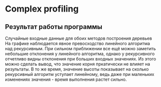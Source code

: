 # Complex profiling
## Результат работы программы 
Случайные входные данные для обоих методов построения деревьев
<img src="">
На графике наблюдается явное превосходство линейного алгоритма над рекурсивным. При сильном приближении все ещё можно заметить небольшие отклонения у линейного алгоритма,
однако у рекурсивного отчетливо видны отклонения при больших входных значениях. Из этого можно сделать вывод, что значение корня пркатически не влияет на результаты.
В то же время, значение высоты показывает на сколько рекурсивный алгоритм уступает линейному, ведь даже при маленьких изменениях значения - время выполнения растет сильно.
